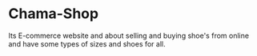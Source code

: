 # Chama-Shop
Its E-commerce website and about selling and buying shoe's from online and have some types of sizes and shoes  for all.
